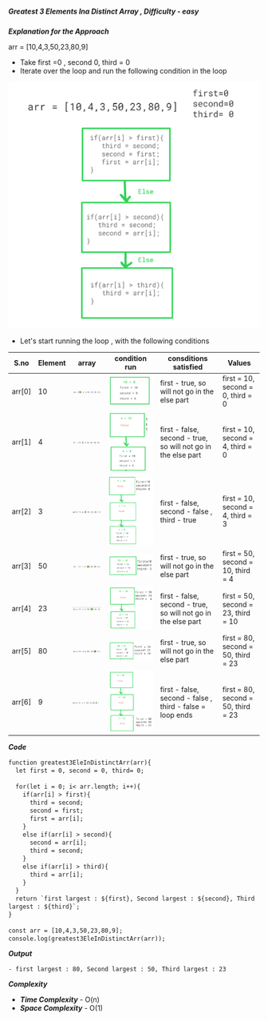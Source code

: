 ##### Greatest 3 Elements Ina Distinct Array , Difficulty - easy

***Explanation for the Approach***

arr = [10,4,3,50,23,80,9]

- Take first =0 , second 0, third = 0
- Iterate over the loop and run the following condition in the loop

![Alt text](image.png)

- Let's start running the loop , with the following conditions

S.no | Element | array | condition run | consditions satisfied | Values
--- | --- | --- | --- |--- |--- 
arr[0] | 10 | ![Alt text](image-1.png) | ![Alt text](image-2.png) | first -  true, so will not go in the else part | first = 10, second = 0, third = 0
arr[1] | 4 | ![Alt text](image-3.png) | ![Alt text](image-4.png) | first - false, second - true, so will not go in the else part | first = 10, second = 4, third = 0
arr[2] | 3 | ![Alt text](image-5.png) | ![Alt text](image-6.png) | first - false, second - false , third - true | first = 10, second = 4, third = 3
arr[3] | 50 | ![Alt text](image-7.png) | ![Alt text](image-8.png) | first -  true, so will not go in the else part | first = 50, second = 10, third = 4
arr[4] | 23 | ![Alt text](image-9.png) | ![Alt text](image-10.png) |  first - false, second - true, so will not go in the else part | first = 50, second = 23, third = 10
arr[5] | 80 | ![Alt text](image-11.png) | ![Alt text](image-12.png) | first -  true, so will not go in the else part | first = 80, second = 50, third = 23
arr[6] | 9 | ![Alt text](image-13.png) | ![Alt text](image-14.png) | first - false, second - false , third - false = loop ends | first = 80, second = 50, third = 23

***Code***
```
function greatest3EleInDistinctArr(arr){
  let first = 0, second = 0, third= 0;
  
  for(let i = 0; i< arr.length; i++){
    if(arr[i] > first){
      third = second;
      second = first;
      first = arr[i];
    }
    else if(arr[i] > second){
      second = arr[i];
      third = second;
    }
    else if(arr[i] > third){
      third = arr[i];
    }
  }
  return `first largest : ${first}, Second largest : ${second}, Third largest : ${third}`;
}

const arr = [10,4,3,50,23,80,9];
console.log(greatest3EleInDistinctArr(arr));
```

***Output***
```
- first largest : 80, Second largest : 50, Third largest : 23
```

***Complexity***
- ***Time Complexity*** - O(n)
- ***Space Complexity*** - O(1)
